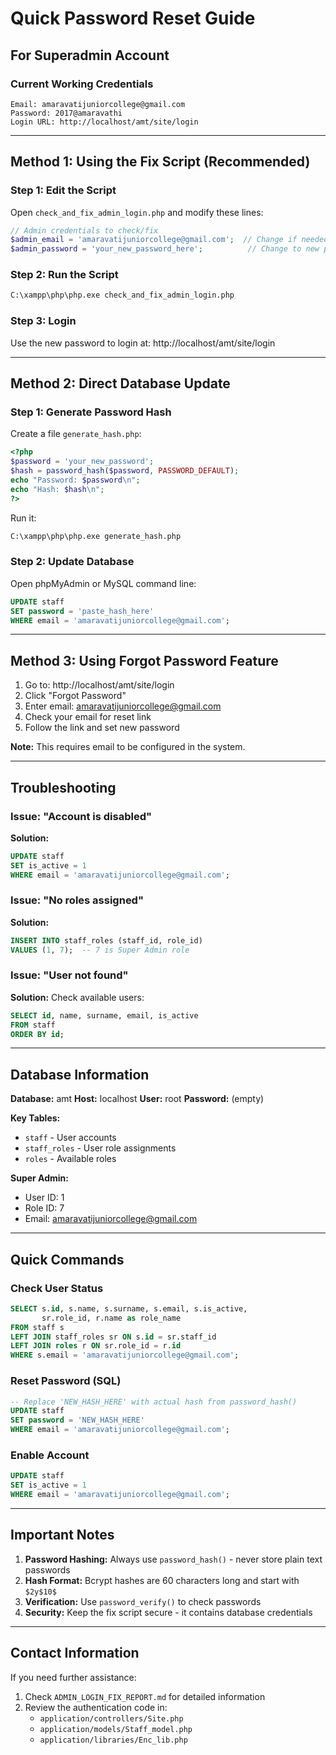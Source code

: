 # Quick Password Reset Guide

## For Superadmin Account

### Current Working Credentials

```
Email: amaravatijuniorcollege@gmail.com
Password: 2017@amaravathi
Login URL: http://localhost/amt/site/login
```

---

## Method 1: Using the Fix Script (Recommended)

### Step 1: Edit the Script
Open `check_and_fix_admin_login.php` and modify these lines:

```php
// Admin credentials to check/fix
$admin_email = 'amaravatijuniorcollege@gmail.com';  // Change if needed
$admin_password = 'your_new_password_here';          // Change to new password
```

### Step 2: Run the Script
```bash
C:\xampp\php\php.exe check_and_fix_admin_login.php
```

### Step 3: Login
Use the new password to login at: http://localhost/amt/site/login

---

## Method 2: Direct Database Update

### Step 1: Generate Password Hash

Create a file `generate_hash.php`:
```php
<?php
$password = 'your_new_password';
$hash = password_hash($password, PASSWORD_DEFAULT);
echo "Password: $password\n";
echo "Hash: $hash\n";
?>
```

Run it:
```bash
C:\xampp\php\php.exe generate_hash.php
```

### Step 2: Update Database

Open phpMyAdmin or MySQL command line:
```sql
UPDATE staff 
SET password = 'paste_hash_here' 
WHERE email = 'amaravatijuniorcollege@gmail.com';
```

---

## Method 3: Using Forgot Password Feature

1. Go to: http://localhost/amt/site/login
2. Click "Forgot Password"
3. Enter email: amaravatijuniorcollege@gmail.com
4. Check your email for reset link
5. Follow the link and set new password

**Note:** This requires email to be configured in the system.

---

## Troubleshooting

### Issue: "Account is disabled"
**Solution:**
```sql
UPDATE staff 
SET is_active = 1 
WHERE email = 'amaravatijuniorcollege@gmail.com';
```

### Issue: "No roles assigned"
**Solution:**
```sql
INSERT INTO staff_roles (staff_id, role_id) 
VALUES (1, 7);  -- 7 is Super Admin role
```

### Issue: "User not found"
**Solution:** Check available users:
```sql
SELECT id, name, surname, email, is_active 
FROM staff 
ORDER BY id;
```

---

## Database Information

**Database:** amt
**Host:** localhost
**User:** root
**Password:** (empty)

**Key Tables:**
- `staff` - User accounts
- `staff_roles` - User role assignments
- `roles` - Available roles

**Super Admin:**
- User ID: 1
- Role ID: 7
- Email: amaravatijuniorcollege@gmail.com

---

## Quick Commands

### Check User Status
```sql
SELECT s.id, s.name, s.surname, s.email, s.is_active, 
       sr.role_id, r.name as role_name
FROM staff s
LEFT JOIN staff_roles sr ON s.id = sr.staff_id
LEFT JOIN roles r ON sr.role_id = r.id
WHERE s.email = 'amaravatijuniorcollege@gmail.com';
```

### Reset Password (SQL)
```sql
-- Replace 'NEW_HASH_HERE' with actual hash from password_hash()
UPDATE staff 
SET password = 'NEW_HASH_HERE' 
WHERE email = 'amaravatijuniorcollege@gmail.com';
```

### Enable Account
```sql
UPDATE staff 
SET is_active = 1 
WHERE email = 'amaravatijuniorcollege@gmail.com';
```

---

## Important Notes

1. **Password Hashing:** Always use `password_hash()` - never store plain text passwords
2. **Hash Format:** Bcrypt hashes are 60 characters long and start with `$2y$10$`
3. **Verification:** Use `password_verify()` to check passwords
4. **Security:** Keep the fix script secure - it contains database credentials

---

## Contact Information

If you need further assistance:
1. Check `ADMIN_LOGIN_FIX_REPORT.md` for detailed information
2. Review the authentication code in:
   - `application/controllers/Site.php`
   - `application/models/Staff_model.php`
   - `application/libraries/Enc_lib.php`

